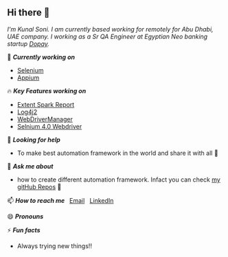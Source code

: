 ## Hi there 👋

*I'm Kunal Soni. I am currently based working for remotely for Abu Dhabi, UAE company. I working as a  Sr QA Engineer at Egyptian Neo banking startup [Dopay](https://dopay.com/).*

🔭 <B> *Currently working on* </B> 

- [Selenium](https://www.selenium.dev/)
- [Appium](http://appium.io/)

:fire: <B> *Key Features working on* </B>

- [Extent Spark Report](https://github.com/extent-framework/extentreports-java/wiki/A-Complete-Example) <br>
- [Log4j2](https://logging.apache.org/log4j/2.x/manual/configuration.html)<br>
- [WebDriverManager](https://github.com/bonigarcia/webdrivermanager)<br>
- [Selnium 4.0 Webdriver](https://www.selenium.dev/maven/) <br>

🤔 <B> *Looking for help* </B>  
- To make best automation framework in the world and share it with all :musical_note: <br> 

💬 <B> *Ask me about* </B> 
- how to create different automation framework. Infact you can check [my gitHub Repos](https://github.com/writeonk?tab=repositories) :fallen_leaf: <br>

📫 <B> *How to reach me* </B>
&nbsp; [Email](write@gmail.com)
&nbsp; [LinkedIn](https://www.linkedin.com/in/writeonk/)
 
😄 <B> *Pronouns* <br> </B>

⚡ <B> *Fun facts* <br> </B>
- Always trying new things!!
